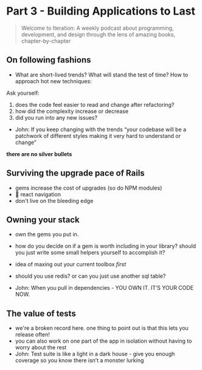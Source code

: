 # Part 3 - Building Applications to Last

> Welcome to Iteration: A weekly podcast about programming, development, and design through the lens of amazing books, chapter-by-chapter

## On following fashions

- What are short-lived trends? What will stand the test of time? How to approach hot new techniques:

Ask yourself:

1.  does the code feel easier to read and change after refactoring?
2.  how did the complexity increase or decrease
3.  did you run into any new issues?

- John: If you keep changing with the trends “your codebase will be a patchwork of different styles making it very hard to understand or change” 

**there are no silver bullets**

## Surviving the upgrade pace of Rails

- gems increase the cost of upgrades (so do NPM modules)
- 👀 react navigation
- don't live on the bleeding edge

## Owning your stack

- own the gems you put in.
- how do you decide on if a gem is worth including in your library? should you just write some small helpers yourself to accomplish it?
- idea of maxing out your current toolbox _first_
- should you use redis? or can you just use another sql table?

- John: When you pull in dependencies - YOU OWN IT. IT’S YOUR CODE NOW.

## The value of tests

- we're a broken record here. one thing to point out is that this lets you release often!
- you can also work on one part of the app in isolation without having to worry about the rest
- John: Test suite is like a light in a dark house - give you enough coverage so you know there isn’t a monster lurking 
